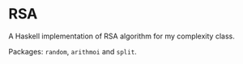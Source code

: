 # RSA

A Haskell implementation of RSA algorithm for my complexity class.

Packages: `random`, `arithmoi` and `split`.
